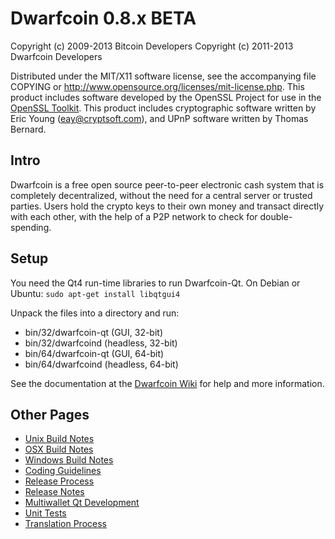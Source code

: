 Dwarfcoin 0.8.x BETA
====================

Copyright (c) 2009-2013 Bitcoin Developers
Copyright (c) 2011-2013 Dwarfcoin Developers

Distributed under the MIT/X11 software license, see the accompanying
file COPYING or http://www.opensource.org/licenses/mit-license.php.
This product includes software developed by the OpenSSL Project for use in the [OpenSSL Toolkit](http://www.openssl.org/). This product includes
cryptographic software written by Eric Young ([eay@cryptsoft.com](mailto:eay@cryptsoft.com)), and UPnP software written by Thomas Bernard.


Intro
---------------------
Dwarfcoin is a free open source peer-to-peer electronic cash system that is
completely decentralized, without the need for a central server or trusted
parties.  Users hold the crypto keys to their own money and transact directly
with each other, with the help of a P2P network to check for double-spending.


Setup
---------------------
You need the Qt4 run-time libraries to run Dwarfcoin-Qt. On Debian or Ubuntu:
	`sudo apt-get install libqtgui4`

Unpack the files into a directory and run:

- bin/32/dwarfcoin-qt (GUI, 32-bit)
- bin/32/dwarfcoind (headless, 32-bit)
- bin/64/dwarfcoin-qt (GUI, 64-bit)
- bin/64/dwarfcoind (headless, 64-bit)

See the documentation at the [Dwarfcoin Wiki](http://dwarfcoin.info)
for help and more information.


Other Pages
---------------------
- [Unix Build Notes](build-unix.md)
- [OSX Build Notes](build-osx.md)
- [Windows Build Notes](build-msw.md)
- [Coding Guidelines](coding.md)
- [Release Process](release-process.md)
- [Release Notes](release-notes.md)
- [Multiwallet Qt Development](multiwallet-qt.md)
- [Unit Tests](unit-tests.md)
- [Translation Process](translation_process.md)
